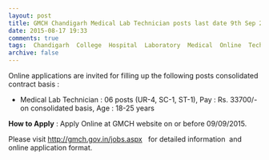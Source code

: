 ```yaml
---
layout: post
title: GMCH Chandigarh Medical Lab Technician posts last date 9th Sep 2015   
date: 2015-08-17 19:33
comments: true
tags:  Chandigarh  College  Hospital  Laboratory  Medical  Online  Technician 
archive: false
---
```

Online applications are invited for filling up the following posts consolidated contract basis :



- Medical Lab Technician : 06 posts (UR-4, SC-1, ST-1), Pay : Rs. 33700/- on consolidated basis, Age : 18-25 years


**How to Apply** : Apply Online at GMCH website on or before 09/09/2015.   


Please visit <http://gmch.gov.in/jobs.aspx>   for detailed information  and  online application format.






